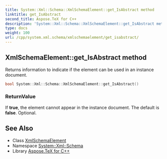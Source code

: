 ```yaml
---
title: System::Xml::Schema::XmlSchemaElement::get_IsAbstract method
linktitle: get_IsAbstract
second_title: Aspose.TeX for C++
description: 'System::Xml::Schema::XmlSchemaElement::get_IsAbstract method. Returns information to indicate if the element can be used in an instance document in C++.'
type: docs
weight: 100
url: /cpp/system.xml.schema/xmlschemaelement/get_isabstract/
---
```

## XmlSchemaElement::get_IsAbstract method


Returns information to indicate if the element can be used in an instance document.

```cpp
bool System::Xml::Schema::XmlSchemaElement::get_IsAbstract()
```


### ReturnValue

If **true**, the element cannot appear in the instance document. The default is **false**. Optional.

## See Also

* Class [XmlSchemaElement](../)
* Namespace [System::Xml::Schema](../../)
* Library [Aspose.TeX for C++](../../../)
